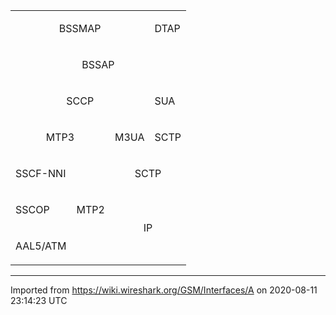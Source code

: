<div>

<table>

<tbody>

<tr>

<td colspan="3" style="text-align: center">

BSSMAP

</div>

</td>

<td>

DTAP

</td>

</tr>

<tr>

<td colspan="4" style="text-align: center">

BSSAP

</td>

</tr>

<tr>

<td colspan="3" style="text-align: center">

SCCP

</td>

<td>

SUA

</td>

</tr>

<tr>

<td colspan="2" style="text-align: center">

MTP3

</td>

<td>

M3UA

</td>

<td>

SCTP

</td>

</tr>

<tr>

<td>

SSCF-NNI

</td>

<td colspan="1" rowspan="3" style="text-align: center">

MTP2

</td>

<td colspan="2" style="text-align: center">

SCTP

</td>

</tr>

<tr>

<td>

SSCOP

</td>

<td colspan="2" rowspan="2" style="text-align: center">

IP

</td>

</tr>

<tr>

<td>

AAL5/ATM

</td>

</tr>

</tbody>

</table>

</div>

---

Imported from https://wiki.wireshark.org/GSM/Interfaces/A on 2020-08-11 23:14:23 UTC
